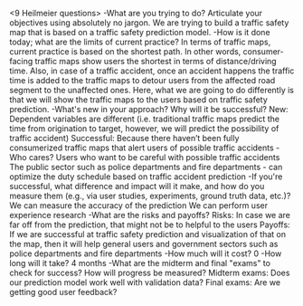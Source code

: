 <9 Heilmeier questions>
-What are you trying to do? Articulate your objectives using absolutely no jargon.
We are trying to build a traffic safety map that is based on a traffic safety prediction model.
-How is it done today; what are the limits of current practice?
In terms of traffic maps, current practice is based on the shortest path. In other words, consumer-facing traffic maps show users the shortest in terms of distance/driving time. Also, in case of a traffic accident, once an accident happens the traffic time is added to the traffic maps to detour users from the affected road segment to the unaffected ones. Here, what we are going to do differently is that we will show the traffic maps to the users based on traffic safety prediction.
-What's new in your approach? Why will it be successful?
New: Dependent variables are different (i.e. traditional traffic maps predict the time from origination to target, however, we will predict the possibility of traffic accident)
Successful: Because there haven’t been fully consumerized traffic maps that alert users of possible traffic accidents
-Who cares?
Users who want to be careful with possible traffic accidents
The public sector such as police departments and fire departments - can optimize the duty schedule based on traffic accident prediction
-If you're successful, what difference and impact will it make, and how do you measure them (e.g., via user studies, experiments, ground truth data, etc.)?
We can measure the accuracy of the prediction
We can perform user experience research
-What are the risks and payoffs?
Risks: In case we are far off from the prediction, that might not be to helpful to the users
Payoffs: If we are successful at traffic safety prediction and visualization of that on the map, then it will help general users and government sectors such as police departments and fire departments
-How much will it cost? 0
-How long will it take? 4 months
-What are the midterm and final "exams" to check for success? How will progress be measured?
Midterm exams: Does our prediction model work well with validation data?
Final exams: Are we getting good user feedback?


```python

```
